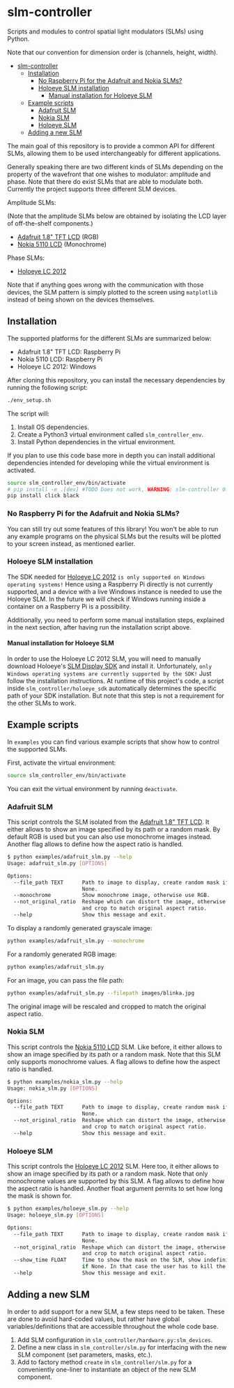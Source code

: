 # slm-controller

Scripts and modules to control spatial light modulators (SLMs) using Python.

Note that our convention for dimension order is (channels, height, width).

- [slm-controller](#slm-controller)
  - [Installation](#installation)
    - [No Raspberry Pi for the Adafruit and Nokia SLMs?](#no-raspberry-pi-for-the-adafruit-and-nokia-slms)
    - [Holoeye SLM installation](#holoeye-slm-installation)
      - [Manual installation for Holoeye SLM](#manual-installation-for-holoeye-slm)
  - [Example scripts](#example-scripts)
    - [Adafruit SLM](#adafruit-slm)
    - [Nokia SLM](#nokia-slm)
    - [Holoeye SLM](#holoeye-slm)
  - [Adding a new SLM](#adding-a-new-slm)

The main goal of this repository is to provide a common API for different
SLMs, allowing them to be used interchangeably for different applications.

Generally speaking there are two different kinds of SLMs depending on the property of the wavefront that one wishes to modulator: amplitude and phase. Note that there do exist SLMs that are able to modulate both. Currently the
project supports three different SLM devices.

Amplitude SLMs:

(Note that the amplitude SLMs below are obtained by isolating the LCD layer of off-the-shelf components.)

- [Adafruit 1.8" TFT LCD](https://learn.adafruit.com/1-8-tft-display/overview) (RGB)
- [Nokia 5110 LCD](https://learn.adafruit.com/nokia-5110-3310-monochrome-lcd) (Monochrome)

<!-- TODO Holoeye actually can do both via polarization modulation and combination with polarizer/analyzer -->

Phase SLMs:

- [Holoeye LC 2012](https://holoeye.com/lc-2012-spatial-light-modulator/)

Note that if anything goes wrong with the communication with those devices, the
SLM pattern is simply plotted to the screen using `matplotlib` instead of being
shown on the devices themselves.

## Installation

The supported platforms for the different SLMs are summarized below:

- Adafruit 1.8" TFT LCD: Raspberry Pi
- Nokia 5110 LCD: Raspberry Pi
- Holoeye LC 2012: Windows

After cloning this repository, you can install the necessary dependencies by
running the following script:

```sh
./env_setup.sh
```

The script will:

1. Install OS dependencies.
2. Create a Python3 virtual environment called `slm_controller_env`.
3. Install Python dependencies in the virtual environment.

If you plan to use this code base more in depth you can install additional
dependencies intended for developing while the virtual environment is activated.

```sh
source slm_controller_env/bin/activate
# pip install -e .[dev] #TODO Does not work, WARNING: slm-controller 0.0.2 does not provide the extra 'dev'
pip install click black
```

### No Raspberry Pi for the Adafruit and Nokia SLMs?

You can still try out some features of this library! You won't be able to run
any example programs on the physical SLMs but the results will be plotted to
your screen instead, as mentioned earlier.

### Holoeye SLM installation

The SDK needed for [Holoeye LC
2012](https://holoeye.com/lc-2012-spatial-light-modulator/) `is only supported on Windows operating systems!` Hence using a Raspberry Pi directly is not currently supported, and a device with a live Windows instance is needed to use the Holoeye SLM. In the
future we will check if Windows running inside a container on a Raspberry Pi is
a possibility.

<!-- TODO check windows in a container -->

Additionally, you need to perform some manual installation steps, explained in the
next section, after having run the installation script above.

#### Manual installation for Holoeye SLM

In order to use the Holoeye LC 2012 SLM, you will need to manually download Holoeye's [SLM Display
SDK](https://customers.holoeye.com/slm-display-sdk-v3-0-for-python-windows/) and
install it. Unfortunately, `only Windows operating systems are currently supported by the SDK!` Just
follow the installation instructions. At runtime of this project's code, a
script inside `slm_controller/holoeye_sdk` automatically determines the specific path
of your SDK installation. But note that this step is
not a requirement for the other SLMs to work.

## Example scripts

In `examples` you can find various example scripts that show how to control the
supported SLMs.

First, activate the virtual environment:

```sh
source slm_controller_env/bin/activate
```

You can exit the virtual environment by running `deactivate`.

### Adafruit SLM

This script controls the SLM isolated from the [Adafruit 1.8" TFT
LCD](https://learn.adafruit.com/1-8-tft-display/overview). It either allows
to show an image specified by its path or a random mask. By default RGB is
used but you can also use monochrome images instead. Another flag allows to
define how the aspect ratio is handled.

```sh
$ python examples/adafruit_slm.py --help
Usage: adafruit_slm.py [OPTIONS]

Options:
  --file_path TEXT      Path to image to display, create random mask if
                        None.
  --monochrome          Show monochrome image, otherwise use RGB.
  --not_original_ratio  Reshape which can distort the image, otherwise scale
                        and crop to match original aspect ratio.
  --help                Show this message and exit.
```

To display a randomly generated grayscale image:

```sh
python examples/adafruit_slm.py --monochrome
```

For a randomly generated RGB image:

```sh
python examples/adafruit_slm.py
```

For an image, you can pass the file path:

```sh
python examples/adafruit_slm.py --filepath images/blinka.jpg
```

The original image will be rescaled and cropped to match the original aspect ratio.

### Nokia SLM

This script controls the [Nokia 5110
LCD](https://learn.adafruit.com/nokia-5110-3310-monochrome-lcd) SLM. Like
before, it either allows
to show an image specified by its path or a random mask. Note that this SLM
only supports monochrome values. A flag allows to
define how the aspect ratio is handled.

```sh
$ python examples/nokia_slm.py --help
Usage: nokia_slm.py [OPTIONS]

Options:
  --file_path TEXT      Path to image to display, create random mask if
                        None.
  --not_original_ratio  Reshape which can distort the image, otherwise scale
                        and crop to match original aspect ratio.
  --help                Show this message and exit.
```

### Holoeye SLM

This script controls the [Holoeye LC
2012](https://holoeye.com/lc-2012-spatial-light-modulator/) SLM. Here too, it either
allows to show an image specified by its path or a random mask. Note that only
monochrome values are supported by this SLM. A flag allows to
define how the aspect ratio is handled. Another float argument permits to set
how long the mask is shown for.

<!-- TODO needed for CITL, add to other SLMs too? -->

```sh
$ python examples/holoeye_slm.py --help
Usage: holoeye_slm.py [OPTIONS]

Options:
  --file_path TEXT      Path to image to display, create random mask if
                        None.
  --not_original_ratio  Reshape which can distort the image, otherwise scale
                        and crop to match original aspect ratio.
  --show_time FLOAT     Time to show the mask on the SLM, show indefinitely
                        if None. In that case the user has to kill the script manually.
  --help                Show this message and exit.
```

## Adding a new SLM

In order to add support for a new SLM, a few steps need to be taken. These are
done to avoid hard-coded values, but rather have global variables/definitions
that are accessible throughout the whole code base.

1. Add SLM configuration in `slm_controller/hardware.py:slm_devices`.
2. Define a new class in `slm_controller/slm.py` for interfacing with the new SLM component (set parameters, masks, etc.).
3. Add to factory method `create` in `slm_controller/slm.py` for a conveniently one-liner to instantiate an object of the new SLM component.
